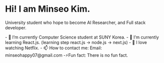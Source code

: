 
<h1> Hi! I am Minseo Kim. </h1>
<p>University student who hope to become AI Researcher, and Full stack developer.</p>
- 🔭 I’m currently Computer Science student at SUNY Korea.
- 🌱 I’m currently learning React.js. (learning step react.js -> node.js -> next.js)
- 🤔 I love watching Netflix.
- 📫 How to contact me:
      Email: minseohappy07@gmail.com
-⚡Fun fact: There is no fun fact.

